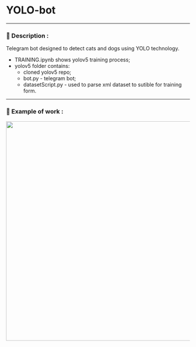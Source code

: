 # YOLO-bot

---
### :mag_right: Description :
Telegram bot designed to detect cats and dogs using YOLO technology.
- TRAINING.ipynb shows yolov5 training process;
- yolov5 folder contains:
    - cloned yolov5 repo;
    - bot.py - telegram bot;
    - datasetScript.py - used to parse xml dataset to sutible for training form.
---

### :briefcase: Example of work :
<img src="https://user-images.githubusercontent.com/51875349/180973591-6a9616ec-4bc6-4a7c-b2af-9b109edb8be5.png" width="600"> </img>
